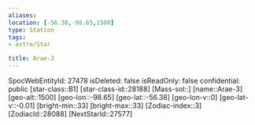 ```yaml
---
aliases: 
location: [-56.38,-98.65,1500]
type: Station
tags:
- astro/Star

title: Arae-3
---
```

SpocWebEntityId: 27478
isDeleted: false
isReadOnly: false
confidential: public
[star-class::B1]
[star-class-id::28188]
[Mass-sol::]
[name::Arae-3]
[geo-alt::1500]
[geo-lon::-98.65]
[geo-lat::-56.38]
[geo-lon-v::0]
[geo-lat-v::-0.01]
[bright-min::33]
[bright-max::33]
[Zodiac-index::3]
[ZodiacId::28088]
[NextStarId::27577]



